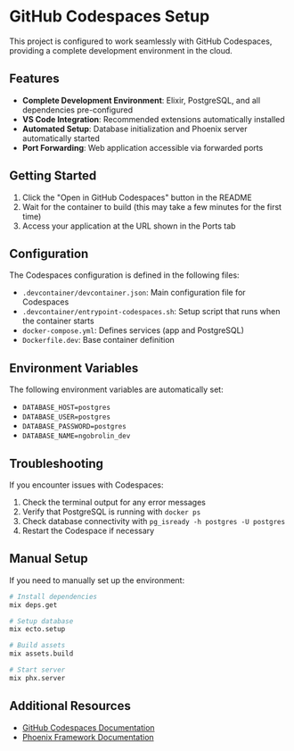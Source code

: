# GitHub Codespaces Setup

This project is configured to work seamlessly with GitHub Codespaces, providing a complete development environment in the cloud.

## Features

- **Complete Development Environment**: Elixir, PostgreSQL, and all dependencies pre-configured
- **VS Code Integration**: Recommended extensions automatically installed
- **Automated Setup**: Database initialization and Phoenix server automatically started
- **Port Forwarding**: Web application accessible via forwarded ports

## Getting Started

1. Click the "Open in GitHub Codespaces" button in the README
2. Wait for the container to build (this may take a few minutes for the first time)
3. Access your application at the URL shown in the Ports tab

## Configuration

The Codespaces configuration is defined in the following files:

- `.devcontainer/devcontainer.json`: Main configuration file for Codespaces
- `.devcontainer/entrypoint-codespaces.sh`: Setup script that runs when the container starts
- `docker-compose.yml`: Defines services (app and PostgreSQL)
- `Dockerfile.dev`: Base container definition

## Environment Variables

The following environment variables are automatically set:

- `DATABASE_HOST=postgres`
- `DATABASE_USER=postgres`
- `DATABASE_PASSWORD=postgres`
- `DATABASE_NAME=ngobrolin_dev`

## Troubleshooting

If you encounter issues with Codespaces:

1. Check the terminal output for any error messages
2. Verify that PostgreSQL is running with `docker ps`
3. Check database connectivity with `pg_isready -h postgres -U postgres`
4. Restart the Codespace if necessary

## Manual Setup

If you need to manually set up the environment:

```bash
# Install dependencies
mix deps.get

# Setup database
mix ecto.setup

# Build assets
mix assets.build

# Start server
mix phx.server
```

## Additional Resources

- [GitHub Codespaces Documentation](https://docs.github.com/en/codespaces)
- [Phoenix Framework Documentation](https://hexdocs.pm/phoenix/overview.html)